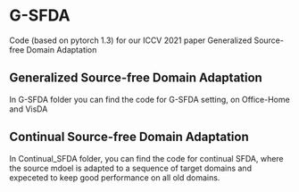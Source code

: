 # G-SFDA
Code (based on pytorch 1.3) for our ICCV 2021 paper Generalized Source-free Domain Adaptation

## Generalized Source-free Domain Adaptation

In G-SFDA folder you can find the code for G-SFDA setting, on Office-Home and VisDA

## Continual Source-free Domain Adaptation

In Continual_SFDA folder, you can find the code for continual SFDA, where the source mdoel is adapted to a sequence of target domains and expeceted to keep good performance on all old domains.
